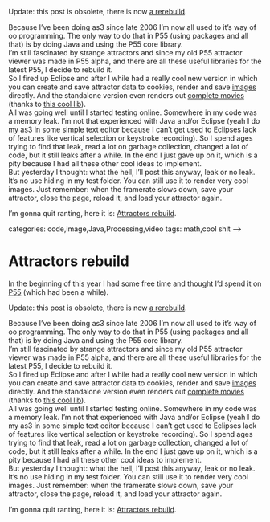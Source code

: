 <!--
  id: 328
  date: 2008-12-13T19:58:42
  modified: 2016-12-11T15:25:13
  slug: attractors-rebuild
  type: post
  excerpt: <p>In the beginning of this year I had some free time and thought I&#8217;d spend it on P55 (which had been a while).</p> 
  content: <p>In the beginning of this year I had some free time and thought I&#8217;d spend it on <a href="http://processing.org/">P55</a> (which had been a while).<br /> <!--more--></p> <p class="notice">Update: this post is obsolete, there is now <a href="/strange-attractors-javascript">a rerebuild</a>.</p> <p><img src="/wordpress/wp-content/uploads/Lorenz84-1234-682-945-484-296-1024x819.jpg" alt="" /><br /> Because I&#8217;ve been doing as3 since late 2006 I&#8217;m now all used to it&#8217;s way of oo programming. The only way to do that in P55 (using packages and all that) is by doing Java and using the P55 core library.<br /> I&#8217;m still fascinated by strange attractors and since my old P55 attractor viewer was made in P55 alpha, and there are all these useful libraries for the latest P55, I decide to rebuild it.<br /> So I fired up Eclipse and after I while had a really cool new version in which you can create and save attractor data to cookies, render and save <a href="http://flickr.com/photos/sjeiti/sets/72157603957488195/">images</a> directly. And the standalone version even renders out <a href="/48-hours-of-rendering">complete movies</a> (thanks to <a href="http://processing.org/reference/libraries/video/index.html">this cool lib</a>).<br /> All was going well until I started testing online. Somewhere in my code was a memory leak. I&#8217;m not that experienced with Java and/or Eclipse (yeah I do my as3 in some simple text editor because I can&#8217;t get used to Eclipses lack of features like vertical selection or keystroke recording). So I spend ages trying to find that leak, read a lot on garbage collection, changed a lot of code, but it still leaks after a while. In the end I just gave up on it, which is a pity because I had all these other cool ideas to implement.<br /> But yesterday I thought: what the hell, I&#8217;ll post this anyway, leak or no leak. It&#8217;s no use hiding in my test folder. You can still use it to render very cool images. Just remember: when the framerate slows down, save your attractor, close the page, reload it, and load your attractor again.</p> <p>I&#8217;m gonna quit ranting, here it is: <a href="http://attractors.ronvalstar.nl/">Attractors rebuild</a>.</p> 
  categories: code,image,Java,Processing,video
  tags: math,cool shit
-->

# Attractors rebuild

<p>In the beginning of this year I had some free time and thought I&#8217;d spend it on <a href="http://processing.org/">P55</a> (which had been a while).<br />
<!--more--></p>
<p class="notice">Update: this post is obsolete, there is now <a href="/strange-attractors-javascript">a rerebuild</a>.</p>
<p><img src="/wordpress/wp-content/uploads/Lorenz84-1234-682-945-484-296-1024x819.jpg" alt="" /><br />
Because I&#8217;ve been doing as3 since late 2006 I&#8217;m now all used to it&#8217;s way of oo programming. The only way to do that in P55 (using packages and all that) is by doing Java and using the P55 core library.<br />
I&#8217;m still fascinated by strange attractors and since my old P55 attractor viewer was made in P55 alpha, and there are all these useful libraries for the latest P55, I decide to rebuild it.<br />
So I fired up Eclipse and after I while had a really cool new version in which you can create and save attractor data to cookies, render and save <a href="http://flickr.com/photos/sjeiti/sets/72157603957488195/">images</a> directly. And the standalone version even renders out <a href="/48-hours-of-rendering">complete movies</a> (thanks to <a href="http://processing.org/reference/libraries/video/index.html">this cool lib</a>).<br />
All was going well until I started testing online. Somewhere in my code was a memory leak. I&#8217;m not that experienced with Java and/or Eclipse (yeah I do my as3 in some simple text editor because I can&#8217;t get used to Eclipses lack of features like vertical selection or keystroke recording). So I spend ages trying to find that leak, read a lot on garbage collection, changed a lot of code, but it still leaks after a while. In the end I just gave up on it, which is a pity because I had all these other cool ideas to implement.<br />
But yesterday I thought: what the hell, I&#8217;ll post this anyway, leak or no leak. It&#8217;s no use hiding in my test folder. You can still use it to render very cool images. Just remember: when the framerate slows down, save your attractor, close the page, reload it, and load your attractor again.</p>
<p>I&#8217;m gonna quit ranting, here it is: <a href="http://attractors.ronvalstar.nl/">Attractors rebuild</a>.</p>

